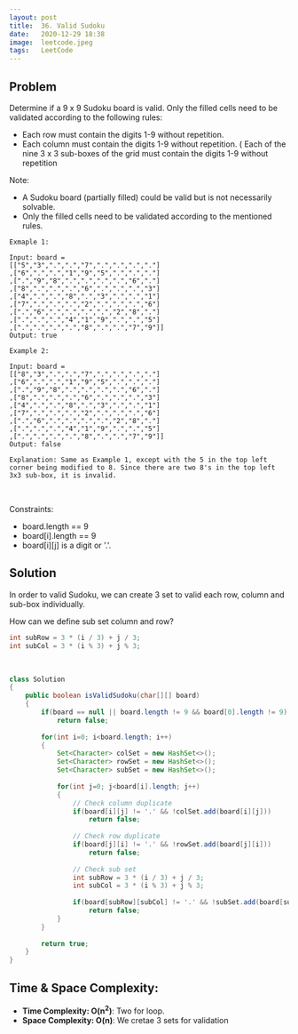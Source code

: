 ```yaml
---
layout: post 
title:  36. Valid Sudoku
date:   2020-12-29 18:38
image:  leetcode.jpeg
tags:   LeetCode
---
```


## Problem

Determine if a 9 x 9 Sudoku board is valid. Only the filled cells need to be validated according to the following rules:

* Each row must contain the digits 1-9 without repetition.
* Each column must contain the digits 1-9 without repetition.
( Each of the nine 3 x 3 sub-boxes of the grid must contain the digits 1-9 without repetition

Note:

* A Sudoku board (partially filled) could be valid but is not necessarily solvable.
* Only the filled cells need to be validated according to the mentioned rules.

```
Exmaple 1:

Input: board = 
[["5","3",".",".","7",".",".",".","."]
,["6",".",".","1","9","5",".",".","."]
,[".","9","8",".",".",".",".","6","."]
,["8",".",".",".","6",".",".",".","3"]
,["4",".",".","8",".","3",".",".","1"]
,["7",".",".",".","2",".",".",".","6"]
,[".","6",".",".",".",".","2","8","."]
,[".",".",".","4","1","9",".",".","5"]
,[".",".",".",".","8",".",".","7","9"]]
Output: true

Example 2:

Input: board = 
[["8","3",".",".","7",".",".",".","."]
,["6",".",".","1","9","5",".",".","."]
,[".","9","8",".",".",".",".","6","."]
,["8",".",".",".","6",".",".",".","3"]
,["4",".",".","8",".","3",".",".","1"]
,["7",".",".",".","2",".",".",".","6"]
,[".","6",".",".",".",".","2","8","."]
,[".",".",".","4","1","9",".",".","5"]
,[".",".",".",".","8",".",".","7","9"]]
Output: false

Explanation: Same as Example 1, except with the 5 in the top left corner being modified to 8. Since there are two 8's in the top left 3x3 sub-box, it is invalid.
```

<!-- Line breaks -->
<br />

Constraints:

* board.length == 9
* board[i].length == 9
* board[i][j] is a digit or '.'.

## Solution

In order to valid Sudoku, we can create 3 set to valid each row, column and sub-box individually.

How can we define sub set column and row?

```java
int subRow = 3 * (i / 3) + j / 3;
int subCol = 3 * (i % 3) + j % 3;
```

<!-- Line breaks -->
<br />

```java
class Solution 
{
    public boolean isValidSudoku(char[][] board) 
    {
        if(board == null || board.length != 9 && board[0].length != 9)
            return false;
        
        for(int i=0; i<board.length; i++)
        {
            Set<Character> colSet = new HashSet<>();
            Set<Character> rowSet = new HashSet<>();
            Set<Character> subSet = new HashSet<>();
            
            for(int j=0; j<board[i].length; j++)
            {
                // Check column duplicate
                if(board[i][j] != '.' && !colSet.add(board[i][j]))
                    return false;
                
                // Check row duplicate
                if(board[j][i] != '.' && !rowSet.add(board[j][i]))
                    return false;
                
                // Check sub set
                int subRow = 3 * (i / 3) + j / 3;
                int subCol = 3 * (i % 3) + j % 3;
                
                if(board[subRow][subCol] != '.' && !subSet.add(board[subRow][subCol]))
                    return false;
            }
        }
        
        return true;
    }
}
```

## Time & Space Complexity:

* **Time Complexity: O(n<sup>2</sup>)**: Two for loop.
* **Space Complexity: O(n)**: We cretae 3 sets for validation